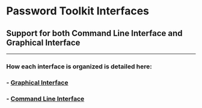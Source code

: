 # Password Toolkit Interfaces

## Support for both Command Line Interface and Graphical Interface

---

### How each interface is organized is detailed here:
 ### - [Graphical Interface](gui/README.md)
 ### - [Command Line Interface](cli/README.md)